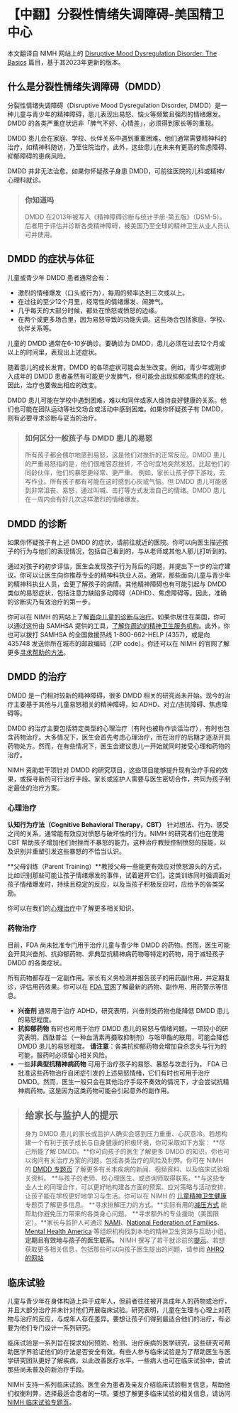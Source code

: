 # 【中翻】分裂性情绪失调障碍-美国精卫中心

本文翻译自 NIMH 网站上的 [Disruptive Mood Dysregulation Disorder: The Basics](https://www.nimh.nih.gov/health/publications/disruptive-mood-dysregulation-disorder) 篇目，基于其2023年更新的版本。

## 什么是分裂性情绪失调障碍（DMDD）

分裂性情绪失调障碍（Disruptive Mood Dysregulation Disorder, DMDD）是一种儿童与青少年的精神障碍，患儿表现出易怒、恼火等频繁且强烈的情绪爆发。DMDD 的各类严重症状远非「脾气不好、心情差」，必须得到家长等的重视。

DMDD 患儿会在家庭、学校、伙伴关系中遇到重重困难。他们通常需要精神科的治疗，如精神科随访，乃至住院治疗。此外，这些患儿在未来有更高的焦虑障碍、抑郁障碍的患病风险。

DMDD 并非无法治愈。如果你怀疑孩子身患 DMDD，可前往医院的儿科或精神/心理科就诊。

> ### 你知道吗
>
> DMDD 在2013年被写入《精神障碍诊断与统计手册-第五版》（DSM-5）。后者用于评估并诊断各类精神障碍，被美国乃至全球的精神卫生从业人员认可并使用。

## DMDD 的症状与体征

儿童或青少年 DMDD 患者通常会有：

- 激烈的情绪爆发（口头或行为），每周的频率达到三次或以上。
- 在过往的至少12个月里，经常性的情绪爆发、闹脾气。
- 几乎每天的大部分时候，都处在愤怒或愤怒的边缘。
- 在两个或更多场合里，因为易怒导致的功能失调。这些场合包括家庭、学校、伙伴关系等。

儿童的 DMDD 通常在6-10岁确诊。要确诊为 DMDD，患儿必须在过去12个月或以上的时间里，表现出上述症状。

随着患儿的成长发育，DMDD 的各项症状可能会发生改变。例如，青少年或刚步入成年的 DMDD 患者虽然有可能更少发脾气，但可能会出现抑郁或焦虑的症状。因此，治疗也要做出相应的改变。

DMDD 患儿可能在学校中遇到困难，难以和同伴或家人维持良好健康的关系。他们也可能在团队运动等社交场合或活动中感到困难。如果你怀疑孩子有 DMDD，则有必要寻求诊断与妥当的治疗。

> ### 如何区分一般孩子与 DMDD 患儿的易怒
>
> 所有孩子都会偶尔地感到易怒，这是他们对挫折的正常反应。DMDD 患儿的严重易怒指的是，他们很难容忍挫折，不合时宜地突然发怒。比起他们的同龄伙伴，他们的暴怒更经常、更严重。
> 例如，家长让孩子停下游戏，去写作业。所有孩子都有可能在这时感到心灰或气恼。但 DMDD 患儿可能感到非常沮丧、易怒，通过叫喊、击打等方式发泄自己的情绪。DMDD 患儿在一周内会有好几次这样激烈的情绪爆发。

## DMDD 的诊断

如果你怀疑孩子有上述 DMDD 的症状，请前往就近的医院。你可以向医生描述孩子的行为与他们的表现情况，包括自己看到的，与从老师或其他人那儿打听到的。

通过对孩子的初步评估，医生会发现孩子行为背后的问题，并提出下一步的治疗建议。你可以让医生向你推荐专业的精神科执业人员。通常，那些面向儿童与青少年的精神科执业人员，会更了解孩子的病情。其他精神障碍也有可能引起与 DMDD 类似的易怒症状，包括注意力缺陷多动障碍（ADHD）、焦虑障碍等。因此，准确的诊断实乃有效治疗的第一步。

你可以在 NIMH 的网站上了解[面向儿童的诊断与治疗](https://www.nimh.nih.gov/health/publications/children-and-mental-health)。如果你居住在美国，你可以通过这份由 SAMHSA 提供的工具，[了解你周边的精神卫生服务机构](https://findtreatment.samhsa.gov/)。此外，你也可以拨打 SAMHSA 的全国救援热线 1-800-662-HELP (4357)，或是向 435748 发送你所在城市的邮政编码（ZIP code）。你还可以在 NIMH 的官网了解更多[寻求帮助的方法](https://www.nimh.nih.gov/health/find-help)。

## DMDD 的治疗

DMDD 是一门相对较新的精神障碍，很多 DMDD 相关的研究尚未开始。现今的治疗主要基于其他与儿童易怒相关的精神障碍，如 ADHD、对立/违抗障碍、焦虑障碍等。

DMDD 的治疗主要包括特定类型的心理治疗（有时也被称作谈话治疗），有时也包含药物治疗。大多情况下，医生会首先考虑心理治疗，而在治疗的后期才逐渐开具药物处方。然而，在有些情况下，医生会建议患儿一开始就同时接受心理和药物的治疗。

NIMH 资助若干项针对 DMDD 的研究项目，这些项目能够提升现有治疗手段的效果，或探寻新的可行治疗手段。家长或监护人需要与医生密切合作，共同为孩子制定最佳的治疗方案。

### 心理治疗

**认知行为疗法（Cognitive Behavioral Therapy，CBT）** 针对想法、行为、感受之间的关系，通常能有效应对愤怒与破坏性的行为。NIMH 的研究者们也在使用 CBT 帮助孩子增加他们耐挫而不暴怒的能力。这种治疗教授控制愤怒的技能，以及识别并重塑引发这些暴怒的不恰当认识。

**父母训练（Parent Training）**教授父母一些能更有效应对愤怒源头的方式，比如识别那些可能让孩子情绪爆发的事件，试着避开它们。这类训练同时强调面对孩子情绪爆发时，持续且稳定的反应，以及当孩子积极反应时，应给予的各类奖励。

你可以在我们的[心理治疗](./Psychotherapies.md)中了解更多相关知识。

### 药物治疗

目前，FDA 尚未批准专门用于治疗儿童与青少年 DMDD 的药物。然而，医生可能会开具兴奋剂、抗抑郁药物、非典型抗精神病药物等特定的药物，用于减轻孩子 DMDD 的各类症状。

所有药物都存在一定副作用。家长有义务检测并报告孩子的用药副作用，并定期复诊，评估用药效果。你可以在 [FDA 官网](https://www.fda.gov/drugsatfda)了解最新的药物、副作用、用药警示等信息。

- **兴奋剂** 通常用于治疗 ADHD，研究表明，兴奋剂类药物也能降低 DMDD 患儿的易怒程度。
- **抗抑郁药物** 有时也可用于治疗 DMDD 患儿的易怒与情绪问题。一项较小的研究表明，西酞普兰（一种血清素再摄取抑制剂）与哌甲酯的联用，可能会降低 DMDD 患儿的易怒程度。
**请注意**：各类抗抑郁药物会增加自杀念头与行为的可能，服药时必须留心相关风险。
- 一些**非典型抗精神病药物** 可用于治疗孩子的易怒、暴怒与攻击行为。 FDA 已批准这些药物治疗自闭症引发的上述易怒情绪，它们有时也可用于治疗 DMDD。然而，医生一般只会在其他治疗手段不奏效的情况下，才会尝试抗精神病药物。这是因为这类药物可能会引起意外的副作用。

> ## 给家长与监护人的提示
>
> 身为 DMDD 患儿的家长或监护人确实会感到压力重重、心灰意冷。若想构建一个有利于孩子成长与自身健康的积极环境，你可采取如下方案：
> **尽己所能了解 DMDD。**你可向孩子的医生了解更多 DMDD 的知识。你也可以询问有关治疗方案的问题，包括各类治疗的风险及利弊。你可在 NIMH 的 [DMDD 专题页](https://www.nimh.nih.gov/health/topics/disruptive-mood-dysregulation-disorder-dmdd) 了解更多有关本疾病的新闻、视频资料、以及临床试验相关资料。
> **与孩子的老师、校心理医生、或咨询师取得联系。**与这些专业人士的同理合作，可以更好地构建各方面的预案、应对策略与活动安排，让孩子能在学校更好地学习与生活。你可以在 NIMH 的 [儿童精神卫生健康](https://www.nimh.nih.gov/health/publications/children-and-mental-health) 专题页了解更多信息。
> **寻求排解压力的方式。**实际有用的[减压方式](https://www.nimh.nih.gov/health/publications/so-stressed-out-fact-sheet) 能帮助你避免压力带来的各类身心问题。
> **寻求额外的专业援助（美国限定）。**家长与监护人可通过 [NAMI](https://www.nami.org/findsupport)、[National Federation of Families](https://www.ffcmh.org/)、[Mental Health America](https://www.mhanational.org/) 等组织机构找到本地的精神卫生资源与互助小组。
> **定期且有效地与孩子的医生联系。** NIMH 撰写了若干就诊前的[提示](https://www.nimh.nih.gov/health/publications/tips-for-talking-with-your-health-care-provider)。若想获取更多相关信息，包括那些可以向孩子医生提出的问题，请参阅 [AHRQ 的网站](https://www.ahrq.gov/questions)

## 临床试验

儿童与青少年在身体构造上异于成年人，但前者往往被开具成年人的药物或治疗，并且大部分治疗并未针对他们开展临床试验。研究表明，儿童在生理与心理上对药物与治疗的反应，与成年人存在差异。要想让孩子们得到最适合他们的治疗，有必要为他们专门设计一系列研究。

临床试验是一系列旨在探求如何预防、检测、治疗疾病的医学研究，这些研究可帮助医学界验证他们的疗法是否安全有效。有些人参与临床试验是为了帮助医生与医学研究团队更好了解疾病，以此改善医疗水平。一些病人也可在临床试验中，尝试那些尚未普及的新治疗手段。

NIMH 支持一系列临床试验。医生会为患者及亲友介绍临床试验相关信息，帮助他们权衡利弊，选择最适合患者的一项。要想了解更多临床试验的相关信息，请访问 [NIMH 临床试验专题页](https://www.nimh.nih.gov/health/trials)。
